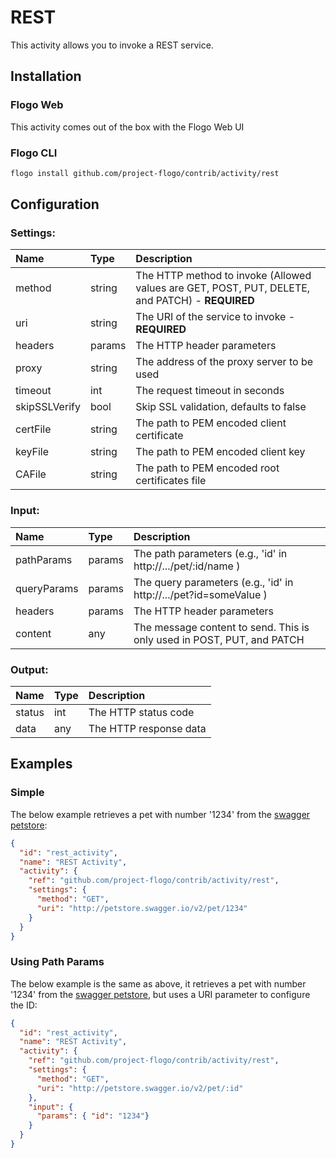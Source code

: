 <!--
title: REST
weight: 4618
-->

# REST
This activity allows you to invoke a REST service.

## Installation

### Flogo Web
This activity comes out of the box with the Flogo Web UI

### Flogo CLI
```bash
flogo install github.com/project-flogo/contrib/activity/rest
```

## Configuration

### Settings:
| Name          | Type   | Description
|:---           | :---   | :---     
| method        | string | The HTTP method to invoke (Allowed values are GET, POST, PUT, DELETE, and PATCH) - **REQUIRED**
| uri           | string | The URI of the service to invoke - **REQUIRED**
| headers       | params | The HTTP header parameters
| proxy         | string | The address of the proxy server to be used
| timeout       | int    | The request timeout in seconds
| skipSSLVerify | bool   | Skip SSL validation, defaults to false
| certFile      | string | The path to PEM encoded client certificate
| keyFile       | string | The path to PEM encoded client key
| CAFile        | string | The path to PEM encoded root certificates file

### Input:
| Name        | Type   | Description
|:---         | :---   | :---     
| pathParams  | params | The path parameters (e.g., 'id' in http://.../pet/:id/name )
| queryParams | params | The query parameters (e.g., 'id' in http://.../pet?id=someValue )
| headers     | params | The HTTP header parameters
| content     | any    | The message content to send. This is only used in POST, PUT, and PATCH

### Output:
| Name   | Type | Description
|:---    | :--- | :---     
| status | int  | The HTTP status code
| data   | any  | The HTTP response data


## Examples
### Simple
The below example retrieves a pet with number '1234' from the [swagger petstore](http://petstore.swagger.io):

```json
{
  "id": "rest_activity",
  "name": "REST Activity",
  "activity": {
    "ref": "github.com/project-flogo/contrib/activity/rest",
    "settings": {
      "method": "GET",
      "uri": "http://petstore.swagger.io/v2/pet/1234"
    }
  }
}
```

### Using Path Params
The below example is the same as above, it retrieves a pet with number '1234' from the [swagger petstore](http://petstore.swagger.io), but uses a URI parameter to configure the ID:

```json
{
  "id": "rest_activity",
  "name": "REST Activity",
  "activity": {
    "ref": "github.com/project-flogo/contrib/activity/rest",
    "settings": {
      "method": "GET",
      "uri": "http://petstore.swagger.io/v2/pet/:id"
    },
    "input": {
      "params": { "id": "1234"}
    }
  }
}
```